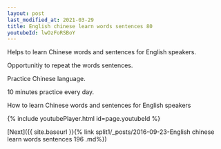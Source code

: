 ```yaml
---
layout: post
last_modified_at: 2021-03-29
title: English chinese learn words sentences 80 
youtubeId: lwOzFoRSBoY
---
```

 
 
Helps to learn Chinese words and sentences for English speakers.

Opportunitiy to repeat the words sentences. 

Practice Chinese language. 
 
10 minutes practice every day. 
 
How to learn Chinese words and sentences for English speakers 
 
{% include youtubePlayer.html id=page.youtubeId %}
 
 
[Next]({{ site.baseurl }}{% link  split1/_posts/2016-09-23-English chinese learn words sentences 196 .md%})
 
